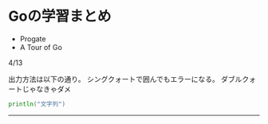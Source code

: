 # Goの学習まとめ

- Progate
- A Tour of Go


4/13

出力方法は以下の通り。
シングクォートで囲んでもエラーになる。
ダブルクォートじゃなきゃダメ
```go
println("文字列")
```

---

